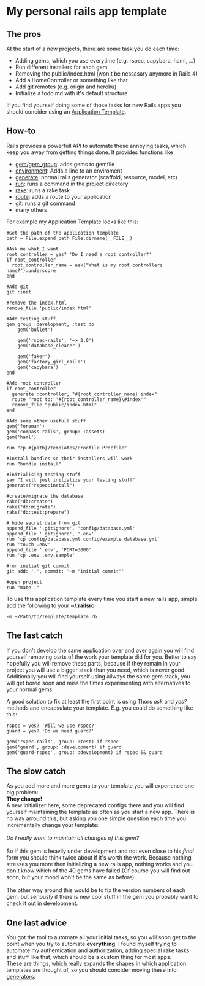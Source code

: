 My personal rails app template
==============================

The pros
--------
At the start of a new projects, there are some task you do each time:

  * Adding gems, which you use everytime (e.g. rspec, capybara, haml, ...)
  * Run different installers for each gem
  * Removing the public/index.html (won't be nessasary anymore in Rails 4)
  * Add a HomeController or something like that
  * Add git remotes (e.g. origin and heroku)
  * Initialize a todo.md with it's default structure

If you find yourself doing some of those tasks for new Rails apps you should concider using an [Application Template](http://edgeguides.rubyonrails.org/rails_application_templates.html).

How-to
------

Rails provides a powerfull API to automate these annoying tasks, which keep you away from getting things done. It provides functions like

  * [gem/gem_group](http://edgeguides.rubyonrails.org/rails_application_templates.html#gem-args): adds gems to gemfile
  * [environment](http://edgeguides.rubyonrails.org/rails_application_templates.html#environment-application-data-nil-options-block): Adds a line to an enviroment
  * [generate](http://edgeguides.rubyonrails.org/rails_application_templates.html#generate-what-args): normal rails generator (scaffold, resource, model, etc)
  * [run](http://edgeguides.rubyonrails.org/rails_application_templates.html#run-command): runs a command in the project directory
  * [rake](http://edgeguides.rubyonrails.org/rails_application_templates.html#rake-command-options): runs a rake task
  * [route](http://edgeguides.rubyonrails.org/rails_application_templates.html#route-routing-code): adds a route to your application
  * [git](http://edgeguides.rubyonrails.org/rails_application_templates.html#git-command): runs a git command
  * many others

For example my Application Template looks like this:

    #Get the path of the application template
    path = File.expand_path File.dirname(__FILE__)

    #Ask me what I want
    root_controller = yes? 'Do I need a root controller?'
    if root_controller
      root_controller_name = ask("What is my root controllers name?").underscore
    end

    #Add git
    git :init

    #remove the index.html
    remove_file 'public/index.html'

    #Add testing stuff
    gem_group :development, :test do
        gem('bullet')

        gem('rspec-rails', '~> 2.0')
        gem('database_cleaner')

        gem('faker')
        gem('factory_girl_rails')
        gem('capybara')
    end

    #Add root controller
    if root_controller
      generate :controller, "#{root_controller_name} index"
      route "root to: '#{root_controller_name}\#index'"
      remove_file "public/index.html"
    end

    #Add some other usefull stuff
    gem('foreman')
    gem('compass-rails', group: :assets)
    gem('haml')

    run "cp #{path}/templates/Procfile Procfile"

    #install bundles so their installers will work
    run "bundle install"

    #initialising testing stuff
    say "I will just initialize your testing stuff"
    generate("rspec:install")

    #create/migrate the database
    rake("db:create")
    rake("db:migrate")
    rake("db:test:prepare")

    # hide secret data from git
    append_file '.gitignore', 'config/database.yml'
    append_file '.gitignore', '.env'
    run 'cp config/database.yml config/example_database.yml'
    run 'touch .env'
    append_file '.env', 'PORT=3000'
    run 'cp .env .env.sample'

    #run initial git commit
    git add: '.', commit: '-m "initial commit"'

    #open project
    run "mate ."

To use this application template every time you start a new rails app, simple add the following to your **~/.railsrc**

    -m ~/Path/to/Template/template.rb

The fast catch
--------------

If you don't develop the same application over and over again you will find yourself removing parts of the work your template did for you.
Better to say hopefully you will remove these parts, because if they remain in your project you will use a bigger stack than you need, which is never good.
Additionally you will find yourself using allways the same gem stack, you will get bored soon and miss the times experimenting with alternatives to your normal gems.

A good solution to fix at least the first point is using Thors *ask* and *yes?* methods and encapsulate your template. E.g. you could do something like this:

    rspec = yes? 'Will we use rspec?'
    guard = yes? 'Do we need guard?'

    gem('rspec-rails', group: :test) if rspec
    gem('guard', group: :development) if guard
    gem('guard-rspec', group: :development) if rspec && guard


The slow catch
--------------

As you add more and more gems to your template you will experience one big problem: <br>
**They change!**<br>
A new initializer here, some deprecated configs there and you will find yourself maintaining the template as often as you start a new app. There is no way arround this, but asking you one simple question each time you incrementally change your template: <br><br>
*Do I really want to maintain all changes of this gem?*
<br><br>
So if this gem is heavily under development and not even close to his *final* form you should think twice about if it's worth the work. Because nothing stresses you more then initializing a new rails app, nothing works and you don't know which of the 40 gems have failed (Of course you will find out soon, but your mood won't be the same as before).
<br><br>
The other way around this would be to fix the version numbers of each gem, but seriously if there is new cool stuff in the gem you probably want to check it out in development.

One last advice
---------------

You got the tool to automate all your initial tasks, so you will soon get to the point when you try to automate **everything**. I found myself trying to automate my authentication and authorization, adding special rake tasks and stuff like that, which should be a custom thing for most apps.<br />
These are things, which really expands the shapes in which application templates are thought of, so you should concider moving these into [generators](http://guides.rubyonrails.org/generators.html).